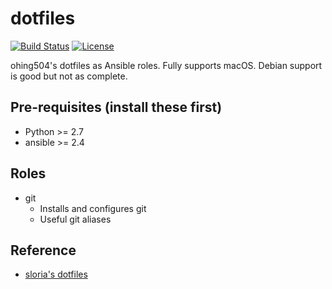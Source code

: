 dotfiles
========
[![Build Status](https://travis-ci.org/ohing504/dotfiles.svg?branch=master)](https://travis-ci.org/ohing504/dotfiles)
[![License](https://img.shields.io/badge/License-MIT-blue.svg)](https://raw.githubusercontent.com/ohing504/dotfiles/master/LICENSE)

ohing504's dotfiles as Ansible roles.
Fully supports macOS. Debian support is good but not as complete.

Pre-requisites (install these first)
------------------------------------
* Python >= 2.7
* ansible >= 2.4

Roles
-----
* git
  - Installs and configures git
  - Useful git aliases

Reference
---------
* [sloria's dotfiles](https://github.com/sloria/dotfiles)

